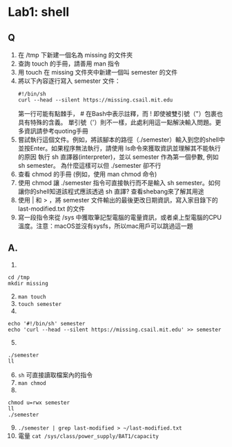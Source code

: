 # Lab1: shell
## Q
1. 在 /tmp 下新建一個名為 missing 的文件夾
2. 查詢 touch 的手冊，請善用 man 指令
3. 用 touch 在 missing 文件夾中新建一個叫 semester 的文件
4. 將以下內容逐行寫入 semester 文件：
	```
 	#!/bin/sh 
	curl --head --silent https://missing.csail.mit.edu
 	```
	第一行可能有點棘手， # 在Bash中表示註釋，而 ! 即使被雙引號（"）包裹也具有特殊的含義。 單引號（'）則不一樣，此處利用這一點解決輸入問題。更多資訊請參考quoting手冊
5. 嘗試執行這個文件。例如，將該腳本的路徑（./semester）輸入到您的shell中並按Enter。如果程序無法執行，請使用 ls命令來獲取資訊並理解其不能執行的原因
執行 sh 直譯器(interpreter)，並以 semester 作為第一個參數, 例如 sh semester。 為什麼這樣可以但 ./semester 卻不行
6. 查看 chmod 的手冊 (例如，使用 man chmod 命令)
7. 使用 chmod 讓 ./semester 指令可直接執行而不是輸入 sh semester。如何讓你的shell知道該程式應該透過 sh 直譯? 查看shebang來了解其用途
8. 使用 | 和 > ，將 semester 文件輸出的最後更改日期資訊，寫入家目錄下的 last-modified.txt 的文件 
9. 寫一段指令來從 /sys 中獲取筆記型電腦的電量資訊，或者桌上型電腦的CPU溫度。注意：macOS並沒有sysfs，所以mac用戶可以跳過這一題

## A. 
1.
```
cd /tmp
mkdir missing
```
2. ```man touch```
4. ```touch semester```
5.
```
echo '#!/bin/sh' semester
echo 'curl --head --silent https://missing.csail.mit.edu' >> semester
```
5.
```
./semester
ll
```
6. ```sh``` 可直接讀取檔案內的指令
7. ```man chmod```
8.
```
chmod u=rwx semester
ll
./semester
```
9. ```./semester | grep last-modified > ~/last-modified.txt```
10. 電量
```cat /sys/class/power_supply/BAT1/capacity```

